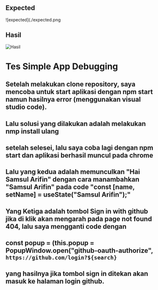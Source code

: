 ## Expected

![expected](./expected.png

## Hasil
![Hasil](./img.jpg)

# Tes Simple App Debugging
## Setelah melakukan clone repository, saya mencoba untuk start aplikasi dengan npm start namun hasilnya error (menggunakan visual studio code). 
## Lalu solusi yang dilakukan adalah melakukan nmp install ulang
## setelah selesei, lalu saya coba lagi dengan npm start dan aplikasi berhasil muncul pada chrome
## Lalu yang kedua adalah memunculkan "Hai Samsul Arifin" dengan cara manambahkan "Samsul Arifin" pada code "const [name, setName] = useState("Samsul Arifin");"
## Yang Ketiga adalah tombol Sign in with github jika di klik akan mengarah pada page not found 404, lalu saya mengganti code dengan 
## const popup = (this.popup = PopupWindow.open("github-oauth-authorize", `https://github.com/login?${search}`
## yang hasilnya jika tombol sign in ditekan akan masuk ke halaman login github.

